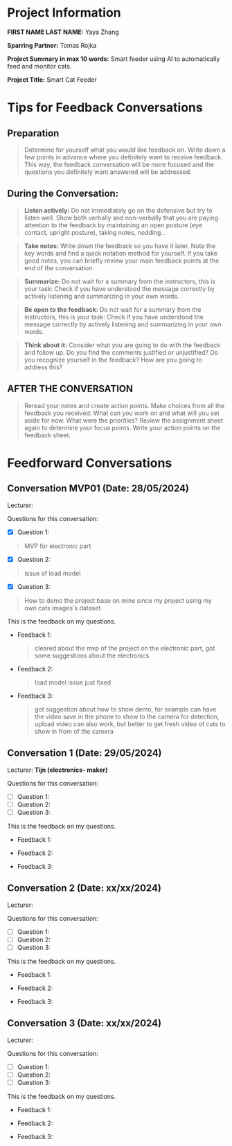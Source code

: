 # Project Information

**FIRST NAME LAST NAME:** Yaya Zhang

**Sparring Partner:** Tomas Rojka

**Project Summary in max 10 words:** Smart feeder using AI to automatically feed and monitor cats.

**Project Title:** Smart Cat Feeder

# Tips for Feedback Conversations

## Preparation

> Determine for yourself what you would like feedback on. Write down a few points in advance where you definitely want to receive feedback. This way, the feedback conversation will be more focused and the questions you definitely want answered will be addressed.

## During the Conversation:

> **Listen actively:** Do not immediately go on the defensive but try to listen well. Show both verbally and non-verbally that you are paying attention to the feedback by maintaining an open posture (eye contact, upright posture), taking notes, nodding...

> **Take notes:** Write down the feedback so you have it later. Note the key words and find a quick notation method for yourself. If you take good notes, you can briefly review your main feedback points at the end of the conversation.

> **Summarize:** Do not wait for a summary from the instructors, this is your task: Check if you have understood the message correctly by actively listening and summarizing in your own words.

> **Be open to the feedback:** Do not wait for a summary from the instructors, this is your task: Check if you have understood the message correctly by actively listening and summarizing in your own words.

> **Think about it:** Consider what you are going to do with the feedback and follow up. Do you find the comments justified or unjustified? Do you recognize yourself in the feedback? How are you going to address this?

## AFTER THE CONVERSATION

> Reread your notes and create action points. Make choices from all the feedback you received: What can you work on and what will you set aside for now. What were the priorities? Review the assignment sheet again to determine your focus points. Write your action points on the feedback sheet.

# Feedforward Conversations

## Conversation MVP01 (Date: 28/05/2024)

Lecturer:  

Questions for this conversation:

- [x] Question 1: 
> MVP for electronic part
- [x] Question 2:
> Issue of load model
- [x] Question 3:
> How to demo the project base on mine since my project using my own cats images's dataset

This is the feedback on my questions.

- Feedback 1: 
  > cleared about the mvp of the project on the electronic part, got some suggestions about the electronics

- Feedback 2:
  > load model issue just fixed

- Feedback 3:
  > got suggestion about how to show demo, for example can have the video save in the phone to show to the camera for detection, upload video can also work, but better to get fresh video of cats to show in from of the camera

## Conversation 1 (Date: 29/05/2024)
Lecturer:  **Tijn (electronics- maker)** 

Questions for this conversation:

- [ ] Question 1: 
- [ ] Question 2:
- [ ] Question 3:

This is the feedback on my questions.

- Feedback 1: 
  > 

- Feedback 2:
  > 

- Feedback 3:
  > 


## Conversation 2 (Date: xx/xx/2024)

Lecturer:

Questions for this conversation:

- [ ] Question 1: 
- [ ] Question 2:
- [ ] Question 3:

This is the feedback on my questions.

- Feedback 1: 
  > 

- Feedback 2:
  > 

- Feedback 3:
  > 
  

## Conversation 3 (Date: xx/xx/2024)

Lecturer:

Questions for this conversation:

- [ ] Question 1: 
- [ ] Question 2:
- [ ] Question 3:

This is the feedback on my questions.

- Feedback 1: 
  > 

- Feedback 2:
  > 

- Feedback 3:
  > 
  
